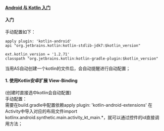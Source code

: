 #### [Android 与 Kotlin 入门](https://www.kotlincn.net/docs/tutorials/kotlin-android.html)

#### 入门
手动配置如下：  
```
apply plugin: 'kotlin-android'  
api "org.jetbrains.kotlin:kotlin-stdlib-jdk7:$kotlin_version"

ext.kotlin_version = '1.2.71'  
classpath "org.jetbrains.kotlin:kotlin-gradle-plugin:$kotlin_version"
```
当用AS自动创建一个kotlin的文件后，会自动提醒进行自动配置；

#### 1. 使用Kotlin安卓扩展 View-Binding

(创建时直接选中kotlin会自动配置)  
手动配置：  
需要在build.gradle中配置依赖apply plugin: 'kotlin-android-extensions'
在Activity中导入对应的布局文件import kotlinx.android.synthetic.main.activity_kt_main.*，就可以通过控件的id直接调用方法；
